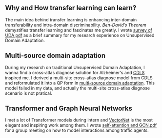 ## Why and How transfer learning can learn?
The main idea behind transfer learning is enhancing inter-domain transferability and intra-domain discriminability. _Ben-David’s Theorem_ demystifies transfer learning and fascinates me greatly. I wrote [survey of UDA.pdf](https://github.com/k0ngyiji/Scripts/blob/master/survey%20of%20UDA.pdf) as a brief summary for my research experience on Unsupervised Domain Adaptation.


## Multi-source domain adaptation
During my research on traditional Unsupervised Domain Adaptation,  I wanna find a cross-atlas diagnose solution for Alzheimer's and [CDLS](https://ieeexplore.ieee.org/document/7780918) inspired me. I derived a multi-site cross-atlas diagnose model from CDLS and reformulated it into a QP form in [multi-source domain adaptation](https://github.com/k0ngyiji/Scripts/blob/master/multi-source%20domain%20adaptation.pdf). This model failed in my data, and actually the multi-site cross-atlas diagnose scenario is not pratical.


## Transformer and Graph Neural Networks
I met a lot of Transformer models during intern and [VectorNet](https://arxiv.org/abs/2005.04259) is the most elegant and inspiring work among them. I wrote [self-attention and GCN.pdf](https://github.com/k0ngyiji/Scripts/blob/master/self-attention%20and%20GCN.pdf) for a group meeting on how to model interactions among traffic agents.

